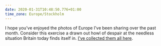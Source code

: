 ```yaml
---
date: 2020-01-31T10:48:50.776+01:00
time_zone: Europe/Stockholm
---
```

I hope you’ve enjoyed the photos of Europe I’ve been sharing over the past month. Consider this exercise a drawn out howl of despair at the needless situation Britain today finds itself in. [I’ve collected them all here](/collections/look_to_europe/).
